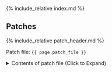 {% include_relative index.md %}

## Patches

{% include_relative patch_header.md %}

Patch file: `{{ page.patch_file }}`

<details>
<summary>Contents of patch file (Click to Expand)</summary>

{% highlight json %}
{% flexible_include {{ page.patch_file }} %}
{% endhighlight %}

</details>
